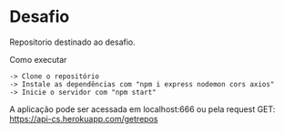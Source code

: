 # Desafio
Repositorio destinado ao desafio.

Como executar

    -> Clone o repositório
    -> Instale as dependências com "npm i express nodemon cors axios"
    -> Inicie o servidor com "npm start" 

A aplicação pode ser acessada em localhost:666 ou pela request GET: https://api-cs.herokuapp.com/getrepos